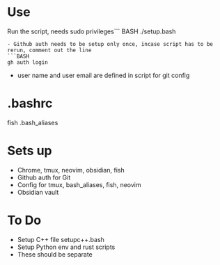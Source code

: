 # Use
Run the script, needs sudo privileges``` BASH
./setup.bash
```
- Github auth needs to be setup only once, incase script has to be rerun, comment out the line 
```BASH
gh auth login
```
- user name and user email are defined in script for git config


# .bashrc
fish
.bash_aliases 

# Sets up
- Chrome, tmux, neovim, obsidian, fish
- Github auth for Git 
- Config for tmux, bash_aliases, fish, neovim
- Obsidian vault

# To Do
- Setup C++ file setupc++.bash
- Setup Python env and rust scripts
- These should be separate

